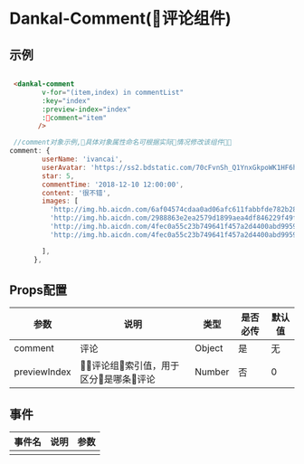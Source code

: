 # Dankal-Comment(评论组件)
## 示例

```html 

 <dankal-comment
        v-for="(item,index) in commentList"
        :key="index"
        :preview-index="index"
        :comment="item"
       />

```

```js
 //comment对象示例,具体对象属性命名可根据实际情况修改该组件
comment: {
        userName: 'ivancai',
        userAvatar: 'https://ss2.bdstatic.com/70cFvnSh_Q1YnxGkpoWK1HF6hhy/it/u=3377302992,3361149372&fm=27&gp=0.jpg',
        star: 5,
        commentTime: '2018-12-10 12:00:00',
        content: '很不错',
        images: [
          'http://img.hb.aicdn.com/6af04574cdaa0ad06afc611fabbfde782b281f2e5539e-bkptqh',
          'http://img.hb.aicdn.com/2988863e2ea2579d1899aea4df846229f49f0d4c6bb1a-77e5tR',
          'http://img.hb.aicdn.com/4fec0a55c23b749641f457a2d4400abd9959af5663b6-vkNKEp',
          'http://img.hb.aicdn.com/4fec0a55c23b749641f457a2d4400abd9959af5663b6-vkNKEp',

        ],
      },
```

## Props配置

|  参数 |  说明 |  类型	 |  是否必传	 |  默认值 |
|---|---|---|---|---|
|  comment | 评论  |  Object |  是 |  无 |
| previewIndex | 评论组索引值，用于区分是哪条评论| Number|否 | 0


## 事件

|事件名|说明|参数| 
|---|---|---|
|   |   |   | 
